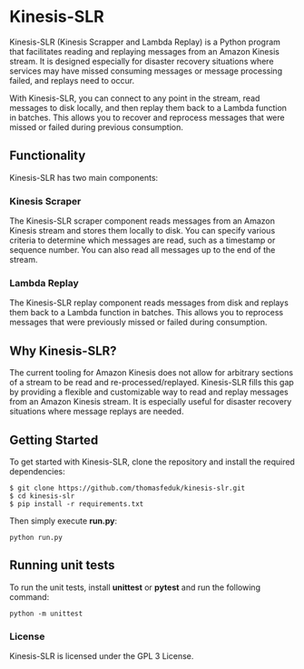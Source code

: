# Kinesis-SLR

Kinesis-SLR (Kinesis Scrapper and Lambda Replay) is a Python program that facilitates reading and replaying messages from an Amazon Kinesis stream. It is designed especially for disaster recovery situations where services may have missed consuming messages or message processing failed, and replays need to occur.

With Kinesis-SLR, you can connect to any point in the stream, read messages to disk locally, and then replay them back to a Lambda function in batches. This allows you to recover and reprocess messages that were missed or failed during previous consumption.

## Functionality

Kinesis-SLR has two main components:
### Kinesis Scraper

The Kinesis-SLR scraper component reads messages from an Amazon Kinesis stream and stores them locally to disk. You can specify various criteria to determine which messages are read, such as a timestamp or sequence number. You can also read all messages up to the end of the stream.
### Lambda Replay

The Kinesis-SLR replay component reads messages from disk and replays them back to a Lambda function in batches. This allows you to reprocess messages that were previously missed or failed during consumption.
## Why Kinesis-SLR?

The current tooling for Amazon Kinesis does not allow for arbitrary sections of a stream to be read and re-processed/replayed. Kinesis-SLR fills this gap by providing a flexible and customizable way to read and replay messages from an Amazon Kinesis stream. It is especially useful for disaster recovery situations where message replays are needed.
## Getting Started

To get started with Kinesis-SLR, clone the repository and install the required dependencies:

```
$ git clone https://github.com/thomasfeduk/kinesis-slr.git
$ cd kinesis-slr
$ pip install -r requirements.txt
```

Then simply execute **run.py**:
```
python run.py
```

## Running unit tests

To run the unit tests, install **unittest** or **pytest** and run the following command:
```
python -m unittest
```
### License

Kinesis-SLR is licensed under the GPL 3 License.